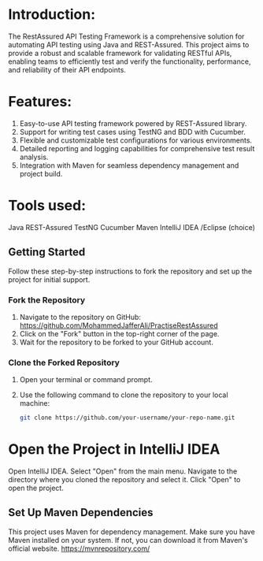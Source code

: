 # Introduction:

The RestAssured API Testing Framework is a comprehensive solution for automating API testing using Java and REST-Assured. This project aims to provide a robust and scalable framework for validating RESTful APIs, enabling teams to efficiently test and verify the functionality, performance, and reliability of their API endpoints.

# Features:

1. Easy-to-use API testing framework powered by REST-Assured library.
2. Support for writing test cases using TestNG and BDD with Cucumber.
3. Flexible and customizable test configurations for various environments.
4. Detailed reporting and logging capabilities for comprehensive test result analysis.
5. Integration with Maven for seamless dependency management and project build.

# Tools used: 
Java
REST-Assured
TestNG
Cucumber
Maven
IntelliJ IDEA /Eclipse (choice) 


## Getting Started

Follow these step-by-step instructions to fork the repository and set up the project for initial support.


### Fork the Repository

1. Navigate to the repository on GitHub: https://github.com/MohammedJafferAli/PractiseRestAssured
2. Click on the "Fork" button in the top-right corner of the page.
3. Wait for the repository to be forked to your GitHub account.

### Clone the Forked Repository

1. Open your terminal or command prompt.
2. Use the following command to clone the repository to your local machine:

   ```bash
   git clone https://github.com/your-username/your-repo-name.git

# Open the Project in IntelliJ IDEA

Open IntelliJ IDEA.
Select "Open" from the main menu.
Navigate to the directory where you cloned the repository and select it.
Click "Open" to open the project.
## Set Up Maven Dependencies
This project uses Maven for dependency management. Make sure you have Maven installed on your system. 
If not, you can download it from Maven's official website. https://mvnrepository.com/
